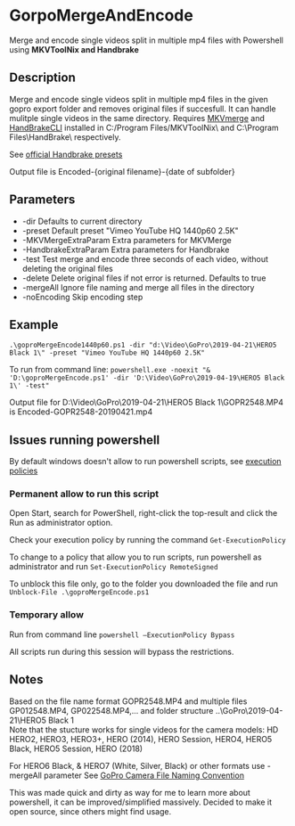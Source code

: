 # GorpoMergeAndEncode
Merge and encode single videos split in multiple mp4 files with Powershell using **MKVToolNix and Handbrake**

## Description
Merge and encode single videos split in multiple mp4 files in the given gopro export folder and removes original files if succesfull.
It can handle mulitple single videos in the same directory.
Requires [MKVmerge](https://mkvtoolnix.download/) and [HandBrakeCLI](https://handbrake.fr/downloads2.php) installed in C:/Program Files/MKVToolNix\ and C:\Program Files\HandBrake\ respectively.


See [official Handbrake presets](https://handbrake.fr/docs/en/latest/technical/official-presets.html)

Output file is Encoded-{original filename}-{date of subfolder}

## Parameters

* -dir Defaults to current directory
* -preset Default preset "Vimeo YouTube HQ 1440p60 2.5K"
* -MKVMergeExtraParam Extra parameters for MKVMerge
* -HandbrakeExtraParam Extra parameters for Handbrake
* -test Test merge and encode three seconds of each video, without deleting the original files
* -delete Delete original files if not error is returned. Defaults to true
* -mergeAll Ignore file naming and merge all files in the directory
* -noEncoding Skip encoding step


## Example
`.\goproMergeEncode1440p60.ps1 -dir "d:\Video\GoPro\2019-04-21\HERO5 Black 1\" -preset "Vimeo YouTube HQ 1440p60 2.5K"`

To run from command line:
`powershell.exe -noexit "& 'D:\goproMergeEncode.ps1' -dir 'D:\Video\GoPro\2019-04-19\HERO5 Black 1\' -test"`

Output file for D:\Video\GoPro\2019-04-21\HERO5 Black 1\GOPR2548.MP4 is Encoded-GOPR2548-20190421.mp4

## Issues running powershell
By default windows doesn't allow to run powershell scripts, see [execution policies](https://docs.microsoft.com/en-us/powershell/module/microsoft.powershell.core/about/about_execution_policies?view=powershell-6#powershell-execution-policies)

### Permanent allow to run this script
Open Start, search for PowerShell, right-click the top-result and click the Run as administrator option.

Check your execution policy by running the command `Get-ExecutionPolicy`

To change to a policy that allow you to run scripts, run powershell as administrator and run `Set-ExecutionPolicy RemoteSigned`

To unblock this file only, go to the folder you downloaded the file and run `Unblock-File .\goproMergeEncode.ps1`

### Temporary allow
Run from command line `powershell –ExecutionPolicy Bypass`

All scripts run during this session will bypass the restrictions.

## Notes
Based on the file name format GOPR2548.MP4 and multiple files GP012548.MP4, GP022548.MP4,... and folder structure ..\GoPro\2019-04-21\HERO5 Black 1\
Note that the stucture works for single videos for the camera models: HD HERO2, HERO3, HERO3+, HERO (2014), HERO Session, HERO4, HERO5 Black, HERO5 Session, HERO (2018)

For HERO6 Black, & HERO7 (White, Silver, Black) or other formats use -mergeAll parameter
See [GoPro Camera File Naming Convention](https://gopro.com/help/articles/question_answer/GoPro-Camera-File-Naming-Convention)

This was made quick and dirty as way for me to learn more about powershell, it can be improved/simplified massively.
Decided to make it open source, since others might find usage.
